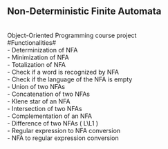 ## Non-Deterministic Finite Automata
<br>
  Object-Oriented Programming course project
  <br>
#Functionalities# <br>
- Determinization of NFA <br>
- Minimization of NFA <br>
- Totalization of NFA <br>
- Check if a word is recognized by NFA <br>
- Check if the language of the NFA is empty <br>
- Union of two NFAs <br>
- Concatenation of two NFAs <br>
- Klene star of an NFA <br>
- Intersection of two NFAs <br>
- Complementation of an NFA <br>
- Difference of two NFAs ( L\L1 ) <br>
- Regular expression to NFA conversion <br>
- NFA to regular expression conversion <br>
